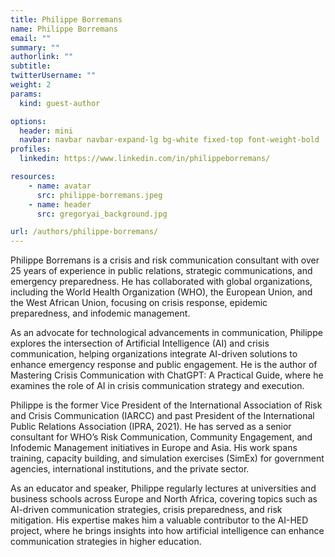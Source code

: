 ```yaml
---
title: Philippe Borremans
name: Philippe Borremans
email: ""
summary: "" 
authorlink: ""
subtitle:  
twitterUsername: ""
weight: 2
params:
  kind: guest-author

options:
  header: mini
  navbar: navbar navbar-expand-lg bg-white fixed-top font-weight-bold
profiles:
  linkedin: https://www.linkedin.com/in/philippeborremans/

resources:
    - name: avatar
      src: philippe-borremans.jpeg
    - name: header
      src: gregoryai_background.jpg

url: /authors/philippe-borremans/
---
```


Philippe Borremans is a crisis and risk communication consultant with over 25 years of experience in public relations, strategic communications, and emergency preparedness. He has collaborated with global organizations, including the World Health Organization (WHO), the European Union, and the West African Union, focusing on crisis response, epidemic preparedness, and infodemic management.

As an advocate for technological advancements in communication, Philippe explores the intersection of Artificial Intelligence (AI) and crisis communication, helping organizations integrate AI-driven solutions to enhance emergency response and public engagement. He is the author of Mastering Crisis Communication with ChatGPT: A Practical Guide, where he examines the role of AI in crisis communication strategy and execution.

Philippe is the former Vice President of the International Association of Risk and Crisis Communication (IARCC) and past President of the International Public Relations Association (IPRA, 2021). He has served as a senior consultant for WHO’s Risk Communication, Community Engagement, and Infodemic Management initiatives in Europe and Asia. His work spans training, capacity building, and simulation exercises (SimEx) for government agencies, international institutions, and the private sector.

As an educator and speaker, Philippe regularly lectures at universities and business schools across Europe and North Africa, covering topics such as AI-driven communication strategies, crisis preparedness, and risk mitigation. His expertise makes him a valuable contributor to the AI-HED project, where he brings insights into how artificial intelligence can enhance communication strategies in higher education.